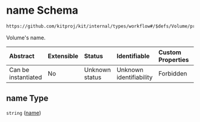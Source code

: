 # name Schema

```txt
https://github.com/kitproj/kit/internal/types/workflow#/$defs/Volume/properties/name
```

Volume's name.

| Abstract            | Extensible | Status         | Identifiable            | Custom Properties | Additional Properties | Access Restrictions | Defined In                                                                      |
| :------------------ | :--------- | :------------- | :---------------------- | :---------------- | :-------------------- | :------------------ | :------------------------------------------------------------------------------ |
| Can be instantiated | No         | Unknown status | Unknown identifiability | Forbidden         | Allowed               | none                | [workflow.schema.json\*](../../out/workflow.schema.json "open original schema") |

## name Type

`string` ([name](workflow-defs-volume-properties-name.md))
